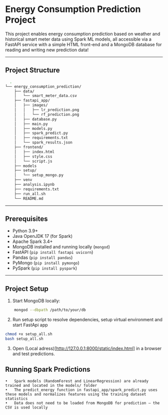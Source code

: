 # Energy Consumption Prediction Project

This project enables energy consumption prediction based on weather and historical smart meter data using Spark ML models, all accessible via a FastAPI service with a simple HTML front-end and a MongoDB database for reading and writing new prediction data!

---

## Project Structure
```bash
  .
└── energy_consumption_prediction/
    ├── data/
    │   └── smart_meter_data.csv
    ├── fastapi_app/
    │   ├── images/
    │   │   ├── lr_prediction.png
    │   │   └── rf_prediction.png
    │   ├── database.py
    │   ├── main.py
    │   ├── models.py
    │   ├── spark_predict.py
    │   ├── requirements.txt
    │   └── spark_results.json
    ├── frontend/
    │   ├── index.html
    │   ├── style.css
    │   └── script.js
    ├── models
    ├── setup/
    │   └── setup_mongo.py
    ├── venv
    ├── analysis.ipynb
    ├── requirements.txt
    ├── run_all.sh
    └── README.md
```
  ---

## Prerequisites

- Python 3.9+
- Java OpenJDK 17 (for Spark)
- Apache Spark 3.4+  
- MongoDB installed and running locally (`mongod`)
- FastAPI (`pip install fastapi uvicorn`)
- Pandas (`pip install pandas`)
- PyMongo (`pip install pymongo`)
- PySpark (`pip install pyspark`)

---

## Project Setup

1. Start MongoDB locally:

```bash
	mongod --dbpath /path/to/your/db
```

2. Run setup script to resolve dependencies, setup virtual environment and start FastApi app

```bash
chmod +x setup_all.sh
bash setup_all.sh
```
   
3.	Open (Local adress)[http://127.0.0.1:8000/static/index.html] in a browser and test predictions.

## Running Spark Predictions
	•	Spark models (RandomForest and LinearRegression) are already trained and located in the models/ folder
	•	The predict_energy function in fastapi_app/spark_predict.py uses these models and normalizes features using the training dataset statistics
	•	Data does not need to be loaded from MongoDB for prediction – the CSV is used locally

  
